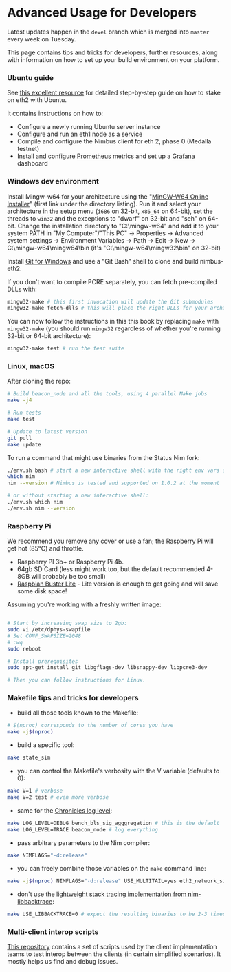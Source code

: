 # Advanced Usage for Developers

Latest updates happen in the `devel` branch which is merged into `master` every week on Tuesday.

This page contains tips and tricks for developers, further resources, along with information on how to set up your build environment on your platform.

### Ubuntu guide

See [this excellent resource](https://medium.com/@SomerEsat/guide-to-staking-on-ethereum-2-0-ubuntu-medalla-nimbus-5f4b2b0f2d7c) for detailed step-by-step guide on how to stake on eth2 with Ubuntu.

It contains instructions on how to:

- Configure a newly running Ubuntu server instance
- Configure and run an eth1 node as a service
- Compile and configure the Nimbus client for eth 2, phase 0 (Medalla testnet)
- Install and configure [Prometheus](https://prometheus.io/) metrics and set up a [Grafana](https://grafana.com/) dashboard

### Windows dev environment

Install Mingw-w64 for your architecture using the "[MinGW-W64 Online
Installer](https://sourceforge.net/projects/mingw-w64/files/)" (first link
under the directory listing). Run it and select your architecture in the setup
menu (`i686` on 32-bit, `x86_64` on 64-bit), set the threads to `win32` and
the exceptions to "dwarf" on 32-bit and "seh" on 64-bit. Change the
installation directory to "C:\mingw-w64" and add it to your system PATH in "My
Computer"/"This PC" -> Properties -> Advanced system settings -> Environment
Variables -> Path -> Edit -> New -> C:\mingw-w64\mingw64\bin (it's "C:\mingw-w64\mingw32\bin" on 32-bit)

Install [Git for Windows](https://gitforwindows.org/) and use a "Git Bash" shell to clone and build nimbus-eth2.

If you don't want to compile PCRE separately, you can fetch pre-compiled DLLs with:

```bash
mingw32-make # this first invocation will update the Git submodules
mingw32-make fetch-dlls # this will place the right DLLs for your architecture in the "build/" directory
```

You can now follow the instructions in this this book by replacing `make` with `mingw32-make` (you should run `mingw32` regardless of whether you're running 32-bit or 64-bit architecture):

```bash
mingw32-make test # run the test suite
```

### Linux, macOS

After cloning the repo:

```bash
# Build beacon_node and all the tools, using 4 parallel Make jobs
make -j4

# Run tests
make test

# Update to latest version
git pull
make update
```

To run a command that might use binaries from the Status Nim fork:

```bash
./env.sh bash # start a new interactive shell with the right env vars set
which nim
nim --version # Nimbus is tested and supported on 1.0.2 at the moment

# or without starting a new interactive shell:
./env.sh which nim
./env.sh nim --version
```

### Raspberry Pi

We recommend you remove any cover or use a fan; the Raspberry Pi will get hot (85°C) and throttle.

- Raspberry PI 3b+ or Raspberry Pi 4b.
- 64gb SD Card (less might work too, but the default recommended 4-8GB will probably be too small)
- [Raspbian Buster Lite](https://www.raspberrypi.org/downloads/raspbian/) - Lite version is enough to get going and will save some disk space!

Assuming you're working with a freshly written image:

```bash

# Start by increasing swap size to 2gb:
sudo vi /etc/dphys-swapfile
# Set CONF_SWAPSIZE=2048
# :wq
sudo reboot

# Install prerequisites
sudo apt-get install git libgflags-dev libsnappy-dev libpcre3-dev

# Then you can follow instructions for Linux.

```

### Makefile tips and tricks for developers

- build all those tools known to the Makefile:

```bash
# $(nproc) corresponds to the number of cores you have
make -j$(nproc)
```

- build a specific tool:

```bash
make state_sim
```

- you can control the Makefile's verbosity with the V variable (defaults to 0):

```bash
make V=1 # verbose
make V=2 test # even more verbose
```

- same for the [Chronicles log level](https://github.com/status-im/nim-chronicles#chronicles_log_level):

```bash
make LOG_LEVEL=DEBUG bench_bls_sig_agggregation # this is the default
make LOG_LEVEL=TRACE beacon_node # log everything
```

- pass arbitrary parameters to the Nim compiler:

```bash
make NIMFLAGS="-d:release"
```

- you can freely combine those variables on the `make` command line:

```bash
make -j$(nproc) NIMFLAGS="-d:release" USE_MULTITAIL=yes eth2_network_simulation
```

- don't use the [lightweight stack tracing implementation from nim-libbacktrace](https://github.com/status-im/nimbus-eth2/pull/745):

```bash
make USE_LIBBACKTRACE=0 # expect the resulting binaries to be 2-3 times slower
```

### Multi-client interop scripts

[This repository](https://github.com/eth2-clients/multinet) contains a set of scripts used by the client implementation teams to test interop between the clients (in certain simplified scenarios). It mostly helps us find and debug issues.
